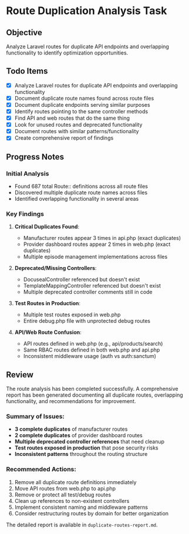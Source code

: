 # Route Duplication Analysis Task

## Objective
Analyze Laravel routes for duplicate API endpoints and overlapping functionality to identify optimization opportunities.

## Todo Items

- [x] Analyze Laravel routes for duplicate API endpoints and overlapping functionality
- [x] Document duplicate route names found across route files
- [x] Document duplicate endpoints serving similar purposes
- [x] Identify routes pointing to the same controller methods
- [x] Find API and web routes that do the same thing
- [x] Look for unused routes and deprecated functionality
- [x] Document routes with similar patterns/functionality
- [x] Create comprehensive report of findings

## Progress Notes

### Initial Analysis
- Found 687 total Route:: definitions across all route files
- Discovered multiple duplicate route names across files
- Identified overlapping functionality in several areas

### Key Findings
1. **Critical Duplicates Found**:
   - Manufacturer routes appear 3 times in api.php (exact duplicates)
   - Provider dashboard routes appear 2 times in web.php (exact duplicates)
   - Multiple episode management implementations across files

2. **Deprecated/Missing Controllers**:
   - DocusealController referenced but doesn't exist
   - TemplateMappingController referenced but doesn't exist
   - Multiple deprecated controller comments still in code

3. **Test Routes in Production**:
   - Multiple test routes exposed in web.php
   - Entire debug.php file with unprotected debug routes

4. **API/Web Route Confusion**:
   - API routes defined in web.php (e.g., api/products/search)
   - Same RBAC routes defined in both web.php and api.php
   - Inconsistent middleware usage (auth vs auth:sanctum)

## Review

The route analysis has been completed successfully. A comprehensive report has been generated documenting all duplicate routes, overlapping functionality, and recommendations for improvement.

### Summary of Issues:
- **3 complete duplicates** of manufacturer routes
- **2 complete duplicates** of provider dashboard routes
- **Multiple deprecated controller references** that need cleanup
- **Test routes exposed in production** that pose security risks
- **Inconsistent patterns** throughout the routing structure

### Recommended Actions:
1. Remove all duplicate route definitions immediately
2. Move API routes from web.php to api.php
3. Remove or protect all test/debug routes
4. Clean up references to non-existent controllers
5. Implement consistent naming and middleware patterns
6. Consider restructuring routes by domain for better organization

The detailed report is available in `duplicate-routes-report.md`.